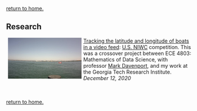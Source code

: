 [return to home.](/index.md)

## Research
<a href="/assets/pdf/ECE_4803_Final_Project.pdf"><img src="/assets/img/artifacts/ai_tracks.jpg" width="200" align="left" hspace="5"></a>
<td class="detail"><p><a href="/assets/pdf/ECE_4803_Final_Project.pdf">Tracking the latitude and longitude of boats in a video feed</a>: <a href="https://www.niwcpacific.navy.mil">U.S. NIWC</a> competition. This was a crossover project between ECE 4803: Mathematics of Data Science, with professor <a href="https://mdav.ece.gatech.edu/index.html">Mark Davenport</a>, and my work at the Georgia Tech Research Institute.<br />
  <i>December 12, 2020</i><br /></p>

<br/><br/>
<a href="/index.html">return to home.</a>
